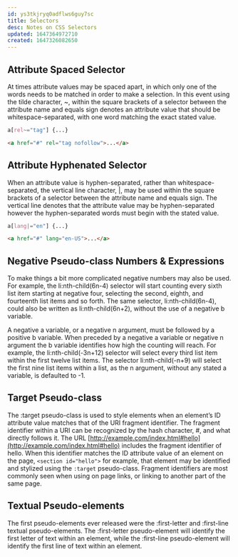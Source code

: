 ```yaml
---
id: ys3tkjryq0adflws6guy7sc
title: Selectors
desc: Notes on CSS Selectors
updated: 1647364972710
created: 1647326082650
---
```


## Attribute Spaced Selector

At times attribute values may be spaced apart, in which only one of the words needs to be matched in order to make a selection. In this event using the tilde character, ~, within the square brackets of a selector between the attribute name and equals sign denotes an attribute value that should be whitespace-separated, with one word matching the exact stated value.

```css
a[rel~="tag"] {...}
```

```html
<a href="#" rel="tag nofollow">...</a>
```

## Attribute Hyphenated Selector

When an attribute value is hyphen-separated, rather than whitespace-separated, the vertical line character, |, may be used within the square brackets of a selector between the attribute name and equals sign. The vertical line denotes that the attribute value may be hyphen-separated however the hyphen-separated words must begin with the stated value.

```css
a[lang|="en"] {...}
```

```html
<a href="#" lang="en-US">...</a>
```

## Negative Pseudo-class Numbers & Expressions

To make things a bit more complicated negative numbers may also be used. For example, the li:nth-child(6n-4) selector will start counting every sixth list item starting at negative four, selecting the second, eighth, and fourteenth list items and so forth. The same selector, li:nth-child(6n-4), could also be written as li:nth-child(6n+2), without the use of a negative b variable.

A negative a variable, or a negative n argument, must be followed by a positive b variable. When preceded by a negative a variable or negative n argument the b variable identifies how high the counting will reach. For example, the li:nth-child(-3n+12) selector will select every third list item within the first twelve list items. The selector li:nth-child(-n+9) will select the first nine list items within a list, as the n argument, without any stated a variable, is defaulted to -1.

## Target Pseudo-class

The :target pseudo-class is used to style elements when an element’s ID attribute value matches that of the URI fragment identifier. The fragment identifier within a URI can be recognized by the hash character, #, and what directly follows it. The URL [http://example.com/index.html#hello](http://example.com/index.html#hello) includes the fragment identifier of hello. When this identifier matches the ID attribute value of an element on the page, `<section id="hello">` for example, that element may be identified and stylized using the `:target` pseudo-class. Fragment identifiers are most commonly seen when using on page links, or linking to another part of the same page.

## Textual Pseudo-elements

The first pseudo-elements ever released were the :first-letter and :first-line textual pseudo-elements. The :first-letter pseudo-element will identify the first letter of text within an element, while the :first-line pseudo-element will identify the first line of text within an element.
